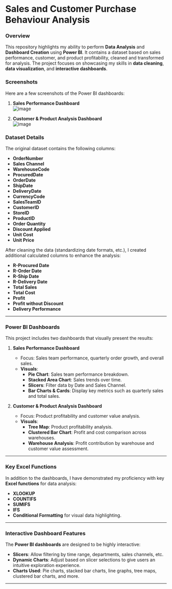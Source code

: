 # **Sales and Customer Purchase Behaviour Analysis**

### **Overview**
This repository highlights my ability to perform **Data Analysis** and **Dashboard Creation** using **Power BI**. It contains a dataset based on sales performance, customer, and product profitability, cleaned and transformed for analysis. The project focuses on showcasing my skills in **data cleaning**, **data visualization**, and **interactive dashboards**.
### **Screenshots**
Here are a few screenshots of the Power BI dashboards:

1. **Sales Performance Dashboard**  
![image](https://github.com/user-attachments/assets/fabfb747-3853-4460-94e9-50e8f28d1b7e)


2. **Customer & Product Analysis Dashboard**  
![image](https://github.com/user-attachments/assets/32d4e77d-4c79-4577-9f85-e35d86873387)

### **Dataset Details**
The original dataset contains the following columns:
- **OrderNumber**
- **Sales Channel**
- **WarehouseCode**
- **ProcuredDate**
- **OrderDate**
- **ShipDate**
- **DeliveryDate**
- **CurrencyCode**
- **SalesTeamID**
- **CustomerID**
- **StoreID**
- **ProductID**
- **Order Quantity**
- **Discount Applied**
- **Unit Cost**
- **Unit Price**

After cleaning the data (standardizing date formats, etc.), I created additional calculated columns to enhance the analysis:
- **R-Procured Date**
- **R-Order Date**
- **R-Ship Date**
- **R-Delivery Date**
- **Total Sales**
- **Total Cost**
- **Profit**
- **Profit without Discount**
- **Delivery Performance**

---

### **Power BI Dashboards**

This project includes two dashboards that visually present the results:

1. **Sales Performance Dashboard**
   - Focus: Sales team performance, quarterly order growth, and overall sales.
   - **Visuals**:
     - **Pie Chart**: Sales team performance breakdown.
     - **Stacked Area Chart**: Sales trends over time.
     - **Slicers**: Filter data by Date and Sales Channel.
     - **Bar Charts & Cards**: Display key metrics such as quarterly sales and total sales.

2. **Customer & Product Analysis Dashboard**
   - Focus: Product profitability and customer value analysis.
   - **Visuals**:
     - **Tree Map**: Product profitability analysis.
     - **Clustered Bar Chart**: Profit and cost comparison across warehouses.
     - **Warehouse Analysis**: Profit contribution by warehouse and customer value assessment.

---

### **Key Excel Functions**
In addition to the dashboards, I have demonstrated my proficiency with key **Excel functions** for data analysis:
- **XLOOKUP**
- **COUNTIFS**
- **SUMIFS**
- **IFS**
- **Conditional Formatting** for visual data highlighting.

---

### **Interactive Dashboard Features**
The **Power BI dashboards** are designed to be highly interactive:
- **Slicers**: Allow filtering by time range, departments, sales channels, etc.
- **Dynamic Charts**: Adjust based on slicer selections to give users an intuitive exploration experience.
- **Charts Used**: Pie charts, stacked bar charts, line graphs, tree maps, clustered bar charts, and more.
  
---

